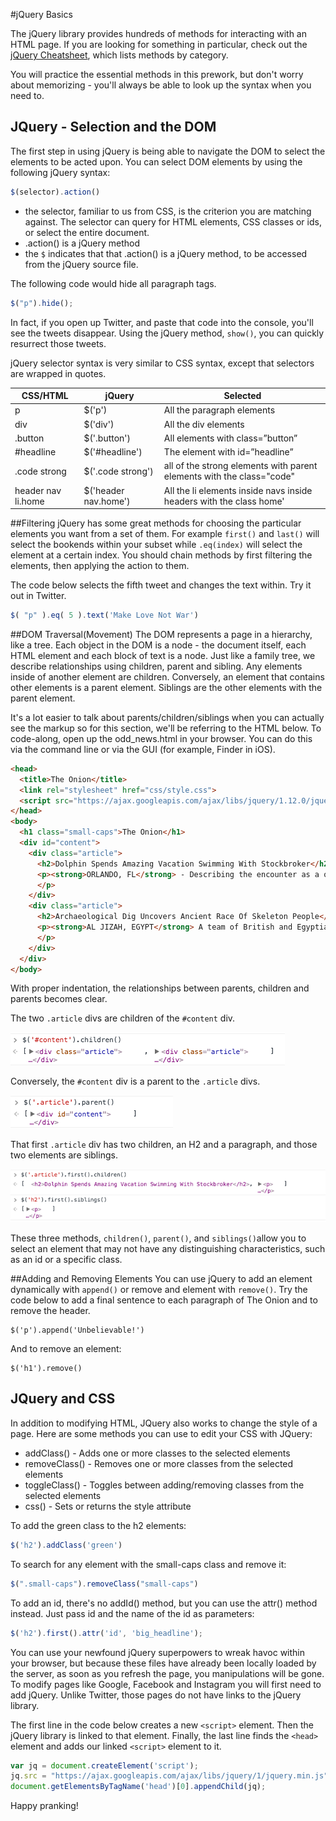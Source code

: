 #jQuery Basics

The jQuery library provides hundreds of methods for interacting with an HTML page. If you are looking for something in particular, check out the [jQuery Cheatsheet](http://oscarotero.com/jquery/), which lists methods by category.

You will practice the essential methods in this prework, but don't worry about memorizing - you'll always be able to look up the syntax when you need to.

## JQuery - Selection and the DOM
The first step in using jQuery is being able to navigate the DOM to select the elements to be acted upon.  You can select DOM elements by using the following  jQuery syntax:

```js
$(selector).action()
```

* the selector, familiar to us from CSS,  is the criterion you are matching against. The selector can query for HTML elements, CSS classes or ids, or select the entire document.
* .action() is a jQuery method
* the `$` indicates that that .action() is a jQuery method, to be accessed from the jQuery source file.

The following code would hide all paragraph tags.

```javascript
$("p").hide();
```
In fact, if you open up Twitter, and paste that code into the console, you'll see the tweets disappear. Using the jQuery method, `show()`, you can quickly resurrect those tweets.

jQuery selector syntax is very similar to CSS syntax, except that selectors are wrapped in quotes.

|CSS/HTML          |jQuery           |Selected        |
|---          |---              |---             |
|p            |$('p')           |All the paragraph elements|
|div          |$('div')         |All the div elements|
|.button      |$('.button')     |All elements with class=”button”|
|#headline    |$('#headline')   |The element with id=”headline”|
|.code strong |$('.code strong')|all of the strong elements with parent elements with the class="code"|
|header nav li.home|$('header nav.home')|All the li elements inside navs inside headers with the class home'|

##Filtering
jQuery has some great methods for choosing the particular elements you want from a set of them. For example `first()` and `last()` will select the bookends within your subset while `.eq(index)` will select the element at a certain index. You should chain methods by first filtering the elements, then applying the action to them.

The code below selects the fifth tweet and changes the text within. Try it out in Twitter.

```js
$( "p" ).eq( 5 ).text('Make Love Not War')
```



##DOM Traversal(Movement)
The DOM represents a page in a hierarchy, like a tree. Each object in the DOM is a node - the document itself, each HTML element and each block of text is a node. Just like a family tree, we describe relationships using children, parent and sibling. Any elements inside of another element are children. Conversely, an element that contains other elements is a parent element. Siblings are the other elements with the parent element.

It's a lot easier to talk about parents/children/siblings when you can actually see the markup so for this section, we'll be referring to the HTML below. To code-along, open up the odd_news.html in your browser. You can do this via the command line or via the GUI (for example, Finder in iOS).

```html
<head>
  <title>The Onion</title>
  <link rel="stylesheet" href="css/style.css">
  <script src="https://ajax.googleapis.com/ajax/libs/jquery/1.12.0/jquery.min.js"></script>
</head>
<body>
  <h1 class="small-caps">The Onion</h1>
  <div id="content">
    <div class="article">
      <h2>Dolphin Spends Amazing Vacation Swimming With Stockbroker</h2>
      <p><strong>ORLANDO, FL</strong> - Describing the encounter as a once-in-a-lifetime experience she'll never forget, local bottlenose dolphin Hazel reportedly recounted stories Tuesday from a recent vacation in which she got to go swimming with a stockbroker.
      </p>
    </div>
    <div class="article">
      <h2>Archaeological Dig Uncovers Ancient Race Of Skeleton People</h2>
      <p><strong>AL JIZAH, EGYPT</strong> A team of British and Egyptian archaeologists made a stunning discovery Monday, unearthing several intact specimens of "skeleton people"—skinless, organless humans who populated the Nile delta region an estimated 6,000 years ago.
      </p>
    </div>
  </div>
</body>
```

With proper indentation, the relationships between parents, children and parents becomes clear.

The two `.article` divs are children of the `#content` div.

![call children on content](img/content-children.png)

Conversely, the `#content` div is a parent to the `.article` divs.

![call parent on article](img/article-parent.png)

That first `.article` div has two children, an H2 and a paragraph, and those two elements are siblings.

![call children on first article, sibling on first header](img/children-sibling.png)


These three methods, `children()`, `parent()`, and `siblings()`allow you to select an element that may not have any distinguishing characteristics, such as an id or a specific class.


##Adding and Removing Elements
You can use jQuery to add an element dynamically with `append()` or remove and element with `remove()`.
Try the code below to add a final sentence to each paragraph of The Onion and to remove the header.
```
$('p').append('Unbelievable!')
```
And to remove an element:
```
$('h1').remove()
```


## JQuery and CSS
In addition to modifying HTML, JQuery also works to change the style of a page. Here are some methods you can use to edit your CSS with JQuery:

* addClass() - Adds one or more classes to the selected elements
* removeClass() - Removes one or more classes from the selected elements
* toggleClass() - Toggles between adding/removing classes from the selected elements
* css() - Sets or returns the style attribute

To add the green class to the h2 elements:
```js
$('h2').addClass('green')
```

To search for any element with the small-caps class and remove it:
```js
$(".small-caps").removeClass("small-caps")
```

To add an id, there's no addId() method, but you can use the attr() method instead. Just pass id and the name of the id as parameters:
```js
$('h2').first().attr('id', 'big_headline');
```

You can use your newfound jQuery superpowers to wreak havoc within your browser, but because these files have already been locally loaded by the server, as soon as you refresh the page, you manipulations will be gone. To modify pages like Google, Facebook and Instagram you will first need to add jQuery. Unlike Twitter, those pages do not have links to the jQuery library.

The first line in the code below creates a new `<script>` element. Then the jQuery library is linked to that element. Finally, the last line finds the `<head>` element and adds our linked `<script>` element to it.
```js
var jq = document.createElement('script');
jq.src = "https://ajax.googleapis.com/ajax/libs/jquery/1/jquery.min.js";
document.getElementsByTagName('head')[0].appendChild(jq);
```
Happy pranking!
